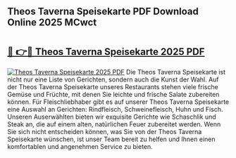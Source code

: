 ## Theos Taverna Speisekarte PDF Download Online 2025 MCwct

# <h2><a href="http://gcd3ell.nevu.top/?p=Theos+Taverna+Speisekarte">🔗 👉🔴 Theos Taverna Speisekarte 2025 PDF</a></h2>

[![Theos Taverna Speisekarte 2025 PDF](https://i.imgur.com/dBaPXMq.png)](http://gcd3ell.nevu.top/?p=Theos+Taverna+Speisekarte)
Die Theos Taverna Speisekarte ist nicht nur eine Liste von Gerichten, sondern auch die Kunst der Wahl. Auf der Theos Taverna Speisekarte unseres Restaurants stehen viele frische Gemüse und Früchte, mit denen Sie leichte und frische Salate zubereiten können. Für Fleischliebhaber gibt es auf unserer Theos Taverna Speisekarte eine Auswahl an Gerichten: Rindfleisch, Schweinefleisch, Huhn und Fisch. Unseren Auserwählten bieten wir exquisite Gerichte wie Schaschlik und Steak an, die auf einem alten, natürlichen Feuer zubereitet werden. Wenn Sie sich nicht entscheiden können, was Sie von der Theos Taverna Speisekarte wünschen, ist unser Team bereit zu helfen und Ihnen einen komfortablen und angenehmen Service zu bieten.
